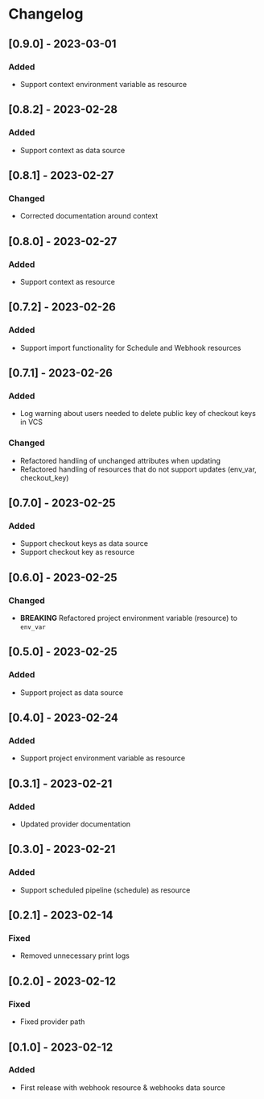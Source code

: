 # Changelog

## [0.9.0] - 2023-03-01

### Added

- Support context environment variable as resource

## [0.8.2] - 2023-02-28

### Added

- Support context as data source

## [0.8.1] - 2023-02-27

### Changed

- Corrected documentation around context

## [0.8.0] - 2023-02-27

### Added

- Support context as resource

## [0.7.2] - 2023-02-26

### Added

- Support import functionality for Schedule and Webhook resources

## [0.7.1] - 2023-02-26

### Added

- Log warning about users needed to delete public key of checkout keys in VCS

### Changed

- Refactored handling of unchanged attributes when updating
- Refactored handling of resources that do not support updates (env_var, checkout_key)

## [0.7.0] - 2023-02-25

### Added

- Support checkout keys as data source
- Support checkout key as resource

## [0.6.0] - 2023-02-25

### Changed

- **BREAKING** Refactored project environment variable (resource) to `env_var`

## [0.5.0] - 2023-02-25

### Added

- Support project as data source

## [0.4.0] - 2023-02-24

### Added

- Support project environment variable as resource

## [0.3.1] - 2023-02-21

### Added

- Updated provider documentation

## [0.3.0] - 2023-02-21

### Added

- Support scheduled pipeline (schedule) as resource

## [0.2.1] - 2023-02-14

### Fixed

- Removed unnecessary print logs

## [0.2.0] - 2023-02-12

### Fixed

- Fixed provider path

## [0.1.0] - 2023-02-12

### Added

- First release with webhook resource & webhooks data source
